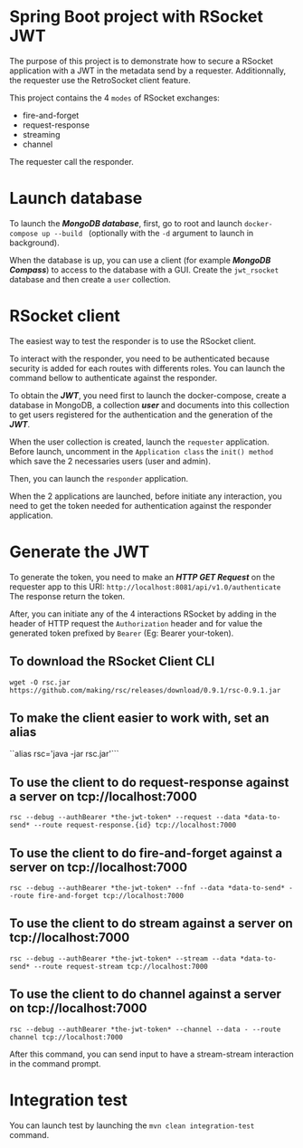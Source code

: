 # Spring Boot project with RSocket JWT

The purpose of this project is to demonstrate how to secure a RSocket application with a JWT in the metadata send by a requester.
Additionnally, the requester use the RetroSocket client feature.

This project contains the 4 `modes` of RSocket exchanges:
- fire-and-forget
- request-response
- streaming
- channel 

The requester call the responder.

# Launch database

To launch the ___MongoDB database___, first, go to root and launch `docker-compose up --build ` (optionally with the `-d` argument to launch in background).

When the database is up, you can use a client (for example ___MongoDB Compass___) to access to the database with a GUI. Create the `jwt_rsocket` database and then create a `user` collection.

# RSocket client

The easiest way to test the responder is to use the RSocket client.

To interact with the responder, you need to be authenticated because security is added for each routes with differents roles.
You can launch the command bellow to authenticate against the responder.

To obtain the ___JWT___, you need first to launch the docker-compose, create a database in MongoDB, a collection ___user___ and documents into this collection to get users registered for the authentication and the generation of the ___JWT___.

When the user collection is created, launch the `requester` application. Before launch, uncomment in the `Application class` the `init() method` which save the 2 necessaries users (user and admin).

Then, you can launch the `responder` application.

When the 2 applications are launched, before initiate any interaction, you need to get the token needed for authentication against the responder application.

# Generate the JWT

To generate the token, you need to make an ___HTTP GET Request___ on the requester app to this URI: `http://localhost:8081/api/v1.0/authenticate`
The response return the token.

After, you can initiate any of the 4 interactions RSocket by adding in the header of HTTP request the `Authorization` header and for value the generated token prefixed by `Bearer` (Eg: Bearer your-token).

## To download the RSocket Client CLI
  `wget -O rsc.jar https://github.com/making/rsc/releases/download/0.9.1/rsc-0.9.1.jar`

## To make the client easier to work with, set an alias
  ``alias rsc='java -jar rsc.jar'```

## To use the client to do request-response against a server on tcp://localhost:7000
  `rsc --debug --authBearer *the-jwt-token* --request --data *data-to-send* --route request-response.{id} tcp://localhost:7000`

## To use the client to do fire-and-forget against a server on tcp://localhost:7000
  `rsc --debug --authBearer *the-jwt-token* --fnf --data *data-to-send* --route fire-and-forget tcp://localhost:7000`

## To use the client to do stream against a server on tcp://localhost:7000
  `rsc --debug --authBearer *the-jwt-token* --stream --data *data-to-send* --route request-stream tcp://localhost:7000`

## To use the client to do channel against a server on tcp://localhost:7000
  `rsc --debug --authBearer *the-jwt-token* --channel --data - --route channel tcp://localhost:7000`

After this command, you can send input to have a stream-stream interaction in the command prompt.

# Integration test

You can launch test by launching the `mvn clean integration-test` command.